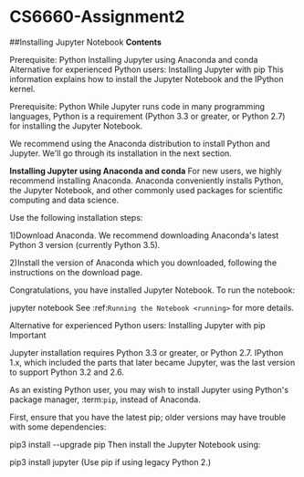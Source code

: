 # CS6660-Assignment2
##Installing Jupyter Notebook
**Contents**

Prerequisite: Python
Installing Jupyter using Anaconda and conda
Alternative for experienced Python users: Installing Jupyter with pip
This information explains how to install the Jupyter Notebook and the IPython kernel.

Prerequisite: Python
While Jupyter runs code in many programming languages, Python is a requirement (Python 3.3 or greater, or Python 2.7) for installing the Jupyter Notebook.

We recommend using the Anaconda distribution to install Python and Jupyter. We'll go through its installation in the next section.

**Installing Jupyter using Anaconda and conda**
For new users, we highly recommend installing Anaconda. Anaconda conveniently installs Python, the Jupyter Notebook, and other commonly used packages for scientific computing and data science.

Use the following installation steps:

1)Download Anaconda. We recommend downloading Anaconda's latest Python 3 version (currently Python 3.5).

2)Install the version of Anaconda which you downloaded, following the instructions on the download page.

Congratulations, you have installed Jupyter Notebook. To run the notebook:

jupyter notebook
See :ref:`Running the Notebook <running>` for more details.

Alternative for experienced Python users: Installing Jupyter with pip
Important

Jupyter installation requires Python 3.3 or greater, or Python 2.7. IPython 1.x, which included the parts that later became Jupyter, was the last version to support Python 3.2 and 2.6.

As an existing Python user, you may wish to install Jupyter using Python's package manager, :term:`pip`, instead of Anaconda.

First, ensure that you have the latest pip; older versions may have trouble with some dependencies:

pip3 install --upgrade pip
Then install the Jupyter Notebook using:

pip3 install jupyter
(Use pip if using legacy Python 2.)
